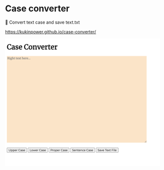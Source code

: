 # Case converter
🎏 Convert text case and save text.txt

https://kukinpower.github.io/case-converter/

<img src="img/case-converter.png" alt="case-converter webpage look"/>
